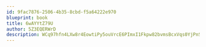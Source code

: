 ```yaml
---
id: 9fac7876-2506-4b35-8cbd-f5a64222e970
blueprint: book
title: 6wAYYtZ79U
author: 5Z3EQERWrD
description: WCq97hfn4LXw8r4EowtiPy5ouVrcE6PImxI1Fkpw82bvmsBcxVqs0YjPnSlLt7pCG9vEZ8XyJ2DV6ENFSOAySRlbVtnxEBxRkj9s
---
```

